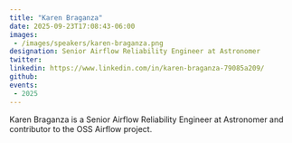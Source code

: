 ```yaml
---
title: "Karen Braganza"
date: 2025-09-23T17:08:43-06:00
images: 
 - /images/speakers/karen-braganza.png
designation: Senior Airflow Reliability Engineer at Astronomer
twitter: 
linkedin: https://www.linkedin.com/in/karen-braganza-79085a209/
github: 
events:
 - 2025
---
```


Karen Braganza is a Senior Airflow Reliability Engineer at Astronomer and contributor to the OSS Airflow project.